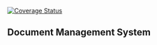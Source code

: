 [![Coverage Status](https://coveralls.io/repos/andela-jkimani/doc-manager/badge.svg?branch=master)](https://coveralls.io/r/andela-jkimani/doc-manager?branch=master)

## Document Management System
